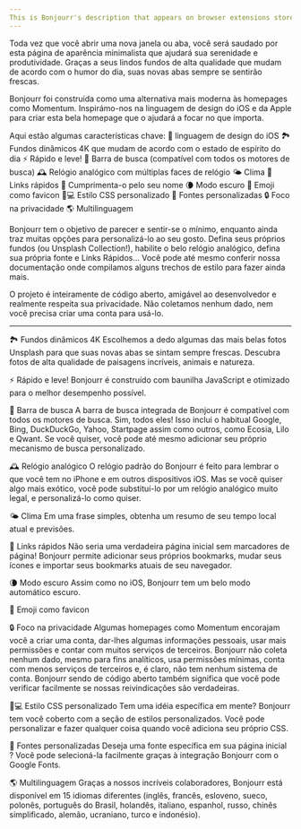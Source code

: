 ```yaml
---
This is Bonjourr's description that appears on browser extensions stores.
---
```


Toda vez que você abrir uma nova janela ou aba, você será saudado por esta página de aparência minimalista que ajudará sua serenidade e produtividade. Graças a seus lindos fundos de alta qualidade que mudam de acordo com o humor do dia, suas novas abas sempre se sentirão frescas.

Bonjourr foi construída como uma alternativa mais moderna às homepages como Momentum. Inspirámo-nos na linguagem de design do iOS e da Apple para criar esta bela homepage que o ajudará a focar no que importa.

Aqui estão algumas características chave:
🍏 linguagem de design do iOS
🏞 Fundos dinâmicos 4K que mudam de acordo com o estado de espírito do dia
⚡️ Rápido e leve!
🔎 Barra de busca (compatível com todos os motores de busca)
🕰 Relógio analógico com múltiplas faces de relógio
🌤 Clima
🔗 Links rápidos
👋 Cumprimenta-o pelo seu nome
🌘 Modo escuro
🥖 Emoji como favicon
🧑💻 Estilo CSS personalizado
📝 Fontes personalizadas
🔒 Foco na privacidade
🌎 Multilinguagem

Bonjourr tem o objetivo de parecer e sentir-se o mínimo, enquanto ainda traz muitas opções para personalizá-lo ao seu gosto. Defina seus próprios fundos (ou Unsplash Collection!), habilite o belo relógio analógico, defina sua própria fonte e Links Rápidos... Você pode até mesmo conferir nossa documentação onde compilamos alguns trechos de estilo para fazer ainda mais.

O projeto é inteiramente de código aberto, amigável ao desenvolvedor e realmente respeita sua privacidade. Não coletamos nenhum dado, nem você precisa criar uma conta para usá-lo.

---

🏞 Fundos dinâmicos 4K
Escolhemos a dedo algumas das mais belas fotos Unsplash para que suas novas abas se sintam sempre frescas. Descubra fotos de alta qualidade de paisagens incríveis, animais e natureza.

⚡️ Rápido e leve!
Bonjourr é construído com baunilha JavaScript e otimizado para o melhor desempenho possível.

🔎 Barra de busca
A barra de busca integrada de Bonjourr é compatível com todos os motores de busca. Sim, todos eles! Isso inclui o habitual Google, Bing, DuckDuckGo, Yahoo, Startpage assim como outros, como Ecosia, Lilo e Qwant. Se você quiser, você pode até mesmo adicionar seu próprio mecanismo de busca personalizado.

🕰 Relógio analógico
O relógio padrão do Bonjourr é feito para lembrar o que você tem no iPhone e em outros dispositivos iOS. Mas se você quiser algo mais exótico, você pode substituí-lo por um relógio analógico muito legal, e personalizá-lo como quiser.

🌤 Clima
Em uma frase simples, obtenha um resumo de seu tempo local atual e previsões.

🔗 Links rápidos
Não seria uma verdadeira página inicial sem marcadores de página! Bonjourr permite adicionar seus próprios bookmarks, mudar seus ícones e importar seus bookmarks atuais de seu navegador.

🌘 Modo escuro
Assim como no iOS, Bonjourr tem um belo modo automático escuro.

🥖 Emoji como favicon

🔒 Foco na privacidade
Algumas homepages como Momentum encorajam você a criar uma conta, dar-lhes algumas informações pessoais, usar mais permissões e contar com muitos serviços de terceiros. Bonjourr não coleta nenhum dado, mesmo para fins analíticos, usa permissões mínimas, conta com menos serviços de terceiros e, é claro, não tem nenhum sistema de conta. Bonjourr sendo de código aberto também significa que você pode verificar facilmente se nossas reivindicações são verdadeiras.

🧑💻 Estilo CSS personalizado
Tem uma idéia específica em mente? Bonjourr tem você coberto com a seção de estilos personalizados. Você pode personalizar e fazer qualquer coisa quando você adiciona seu próprio CSS.

📝 Fontes personalizadas
Deseja uma fonte específica em sua página inicial ? Você pode selecioná-la facilmente graças à integração Bonjourr com o Google Fonts.

🌎 Multilinguagem
Graças a nossos incríveis colaboradores, Bonjourr está disponível em 15 idiomas diferentes (inglês, francês, esloveno, sueco, polonês, português do Brasil, holandês, italiano, espanhol, russo, chinês simplificado, alemão, ucraniano, turco e indonésio).
